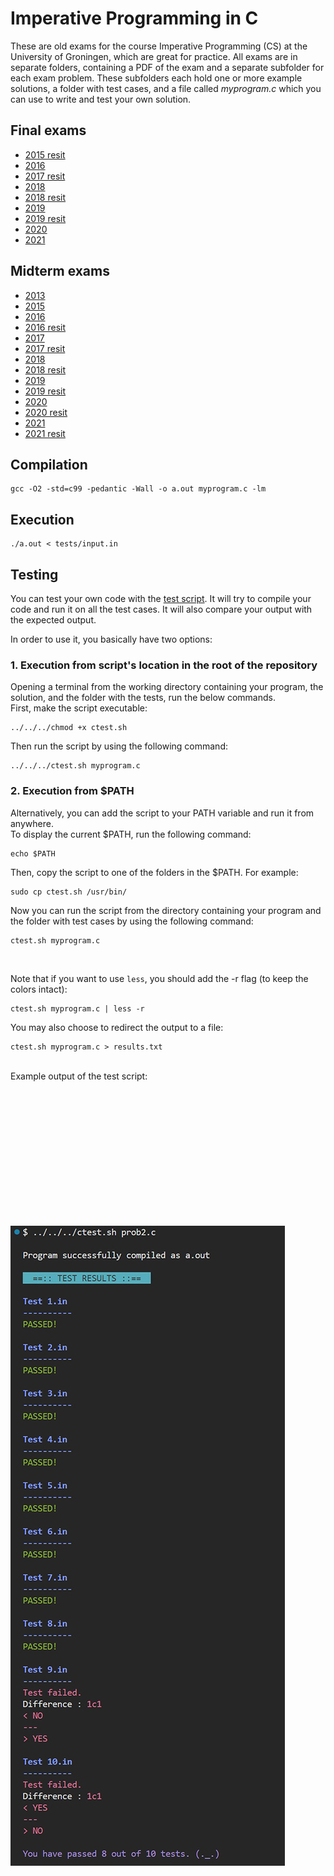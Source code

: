 # Imperative Programming in C

These are old exams for the course Imperative Programming (CS) at the University of Groningen, which are great for practice. 
All exams are in separate folders, containing a PDF of the exam and a separate subfolder for each exam problem. These subfolders each hold one or more example solutions, a folder with test cases, and a file called *myprogram.c* which you can use to write and test your own solution.  

## Final exams

- [2015 resit](https://github.com/pl3onasm/Imperative-programming/tree/main/Finals/2015resit)
- [2016](https://github.com/pl3onasm/Imperative-programming/tree/main/Finals/2016)
- [2017 resit](https://github.com/pl3onasm/Imperative-programming/tree/main/Finals/2017resit)
- [2018](https://github.com/pl3onasm/Imperative-programming/tree/main/Finals/2018)
- [2018 resit](https://github.com/pl3onasm/Imperative-programming/tree/main/Finals/2018resit)
- [2019](https://github.com/pl3onasm/Imperative-programming/tree/main/Finals/2019)
- [2019 resit](https://github.com/pl3onasm/Imperative-programming/tree/main/Finals/2019resit)
- [2020](https://github.com/pl3onasm/Imperative-programming/tree/main/Finals/2020)
- [2021](https://github.com/pl3onasm/Imperative-programming/tree/main/Finals/2021)

## Midterm exams

- [2013](https://github.com/pl3onasm/Imperative-programming/tree/main/Midterms/mid2013)
- [2015](https://github.com/pl3onasm/Imperative-programming/tree/main/Midterms/mid2015)
- [2016](https://github.com/pl3onasm/Imperative-programming/tree/main/Midterms/mid2016)
- [2016 resit](https://github.com/pl3onasm/Imperative-programming/tree/main/Midterms/mid2016resit)
- [2017](https://github.com/pl3onasm/Imperative-programming/tree/main/Midterms/mid2017)
- [2017 resit](https://github.com/pl3onasm/Imperative-programming/tree/main/Midterms/mid2017resit)
- [2018](https://github.com/pl3onasm/Imperative-programming/tree/main/Midterms/mid2018)
- [2018 resit](https://github.com/pl3onasm/Imperative-programming/tree/main/Midterms/mid2018resit)
- [2019](https://github.com/pl3onasm/Imperative-programming/tree/main/Midterms/mid2019)
- [2019 resit](https://github.com/pl3onasm/Imperative-programming/tree/main/Midterms/mid2019resit)
- [2020](https://github.com/pl3onasm/Imperative-programming/tree/main/Midterms/mid2020)
- [2020 resit](https://github.com/pl3onasm/Imperative-programming/tree/main/Midterms/mid2020resit)
- [2021](https://github.com/pl3onasm/Imperative-programming/tree/main/Midterms/mid2021)
- [2021 resit](https://github.com/pl3onasm/Imperative-programming/tree/main/Midterms/mid2021resit)

## Compilation

```
gcc -O2 -std=c99 -pedantic -Wall -o a.out myprogram.c -lm
```  

## Execution

```
./a.out < tests/input.in
```

## Testing

You can test your own code with the [test script](https://github.com/pl3onasm/Imperative-programming/blob/main/ctest.sh). It will try to compile your code and run it on all the test cases. It will also compare your output with the expected output. 

In order to use it, you basically have two options: 
### 1. Execution from script's location in the root of the repository  

Opening a terminal from the working directory containing your program, the solution, and the folder with the tests, run the below commands.  
First, make the script executable:
```
../../../chmod +x ctest.sh
```
Then run the script by using the following command:
```
../../../ctest.sh myprogram.c
```

### 2. Execution from $PATH  

Alternatively, you can add the script to your PATH variable and run it from anywhere.  
To display the current $PATH, run the following command:
```
echo $PATH
```
Then, copy the script to one of the folders in the $PATH. For example:
```
sudo cp ctest.sh /usr/bin/
```
Now you can run the script from the directory containing your program and the folder with test cases by using the following command:
```
ctest.sh myprogram.c
```  

&nbsp;&nbsp;&nbsp;&nbsp;&nbsp;&nbsp;  
  
Note that if you want to use ```less```, you should add the -r flag (to keep the colors intact):
```
ctest.sh myprogram.c | less -r
```
You may also choose to redirect the output to a file:
``` 
ctest.sh myprogram.c > results.txt
```
&nbsp;&nbsp;&nbsp;&nbsp;&nbsp;&nbsp;  
Example output of the test script:  
&nbsp;&nbsp;&nbsp;&nbsp;&nbsp;&nbsp;  

<p align="center" width="70%">
<img src="example.jpg"
     alt="Example output"
     style="float: left; padding-top:200px" />  
</p> 